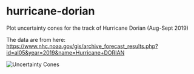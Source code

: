 # hurricane-dorian
Plot uncertainty cones for the track of Hurricane Dorian (Aug-Sept 2019)

The data are from here: https://www.nhc.noaa.gov/gis/archive_forecast_results.php?id=al05&year=2019&name=Hurricane+DORIAN

![Uncertainty Cones](dorian.gif)
